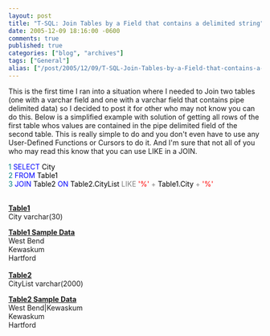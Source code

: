 ```yaml
---
layout: post
title: "T-SQL: Join Tables by a Field that contains a delimited string"
date: 2005-12-09 18:16:00 -0600
comments: true
published: true
categories: ["blog", "archives"]
tags: ["General"]
alias: ["/post/2005/12/09/T-SQL-Join-Tables-by-a-Field-that-contains-a-delimited-string", "/post/2005/12/09/t-sql-join-tables-by-a-field-that-contains-a-delimited-string"]
---
```

<!-- more -->
<p>This is the first time I ran into a situation where I needed to Join two tables (one with a varchar field and one with a varchar field that contains pipe delimited data) so I decided to post it for other who may not know you can do this.&nbsp;Below is a simplified example with solution of getting all rows of the first table whos values are contained in the pipe delimited field of the second table. This is really simple to do and you don't even have to use any User-Defined Functions or Cursors to do it. And I'm sure that not all of you who may read this know that you can use LIKE in a JOIN.</p>
<p><span style="COLOR: #008080">1</span> <span style="COLOR: #0000ff">SELECT</span><span style="COLOR: #000000"> City<br /></span><span style="COLOR: #008080">2</span> <span style="COLOR: #0000ff">FROM</span><span style="COLOR: #000000"> Table1<br /></span><span style="COLOR: #008080">3</span> <span style="COLOR: #0000ff">JOIN</span><span style="COLOR: #000000"> Table2 </span><span style="COLOR: #0000ff">ON</span><span style="COLOR: #000000"> Table2.CityList </span><span style="COLOR: #808080">LIKE</span><span style="COLOR: #000000"> </span><span style="COLOR: #ff0000">'</span><span style="COLOR: #ff0000">%</span><span style="COLOR: #ff0000">'</span><span style="COLOR: #000000"> </span><span style="COLOR: #808080">+</span><span style="COLOR: #000000"> Table1.City </span><span style="COLOR: #808080">+</span><span style="COLOR: #000000"> </span><span style="COLOR: #ff0000">'</span><span style="COLOR: #ff0000">%</span><span style="COLOR: #ff0000">'</span></p>
<p><br /><strong><span style="text-decoration: underline;">Table1<br /></span></strong>City varchar(30)</p>
<p><strong><span style="text-decoration: underline;">Table1 Sample&nbsp;Data</span></strong><br />West Bend<br />Kewaskum<br />Hartford<br /><br /><strong><span style="text-decoration: underline;">Table2<br /></span></strong>CityList varchar(2000)</p>
<p><strong><span style="text-decoration: underline;">Table2 Sample&nbsp;Data<br /></span></strong>West Bend|Kewaskum<br />Kewaskum<br />Hartford</p>
<p>&nbsp;</p>
<p>&nbsp;</p>
